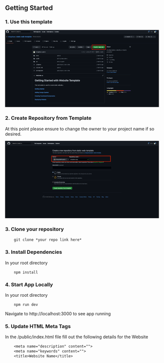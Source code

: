 ## Getting Started



### 1. Use this template

![title](images/USE_TEMPLATE.png)

### 2. Create Repository from Template

At this point please ensure to change the owner to your project name if so desired.

![title](images/CREATE_TEMPLATE.png)

### 3. Clone your repository

        git clone *your repo link here*

### 3. Install Dependencies

In your root directory

        npm install

### 4. Start App Locally

In your root directory

        npm run dev 

Navigate to http://localhost:3000 to see app running

### 5. Update HTML Meta Tags

In the /public/index.html file fill out the following details for the Website

        <meta name="description" content="">
        <meta name="keywords" content="">
        <title>Website Name</title> 

